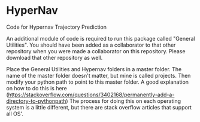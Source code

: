 # HyperNav
Code for Hypernav Trajectory Prediction


An additional module of code is required to run this package called "General Utilities". You should have been added as a collaborator to that other repository when you were made a collaborator on this repository. Please download that other repository as well. 

Place the General Utilities and Hypernav folders in a master folder. The name of the master folder doesn't matter, but mine is called projects. 
Then modify your python path to point to this master folder. A good explanation on how to do this is here 
(https://stackoverflow.com/questions/3402168/permanently-add-a-directory-to-pythonpath)
The process for doing this on each operating system is a little different, but there are stack overflow articles that support all OS'. 
